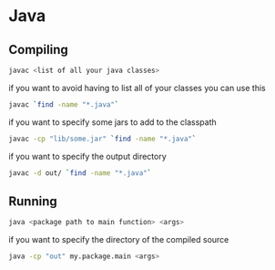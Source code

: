 # Java

## Compiling
```bash
javac <list of all your java classes>
```
if you want to avoid having to list all of your classes you can use this
```bash
javac `find -name "*.java"`
```
if you want to specify some jars to add to the classpath
```bash
javac -cp "lib/some.jar" `find -name "*.java"`
```
if you want to specify the output directory
```bash
javac -d out/ `find -name "*.java"`
```

## Running
```bash
java <package path to main function> <args>
```
if you want to specify the directory of the compiled source
```bash
java -cp "out" my.package.main <args>
```